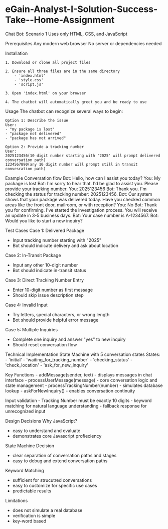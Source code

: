 # eGain-Analyst-I-Solution-Success-Take--Home-Assignment
Chat Bot: Scenario 1
Uses only HTML, CSS, and JavaScript

Prerequisites
    Any modern web browser
    No server or dependencies needed

Installation
    
    1. Download or clone all project files
    
    2. Ensure all three files are in the same directory
        - 'index.html'
        - 'style.css'
        - 'script.js'
    
    3. Open 'index.html' on your browser
    
    4. The chatbot will automatically greet you and be ready to use

Usage
    The chatbot can recognize several ways to begin:
    
    Option 1: Describe the issue
    User:
    - "my package is lost"
    - "package not delivered"
    - "package has not arrived"
    
    Option 2: Provide a tracking number
    User:
    2025123456(10 digit number starting with '2025' will prompt delivered conversation path)
    1234567890(any 10 digit number will prompt still in transit convesration path)

Example Conversation flow 
Bot: Hello, how can I assist you today?
You: My package is lost
Bot: I'm sorry to hear that. I'd be glad to assist you. Please provide your tracking number.
You: 2025123456
Bot: Thank you. I'm checking the status for tracking number: 2025123456.
Bot: Our system shows that your package was delivered today. Have you checked common areas like the front door, mailroom, or with reception?
You: No
Bot: Thank you for confirming. I've started the investigation process. You will receive an update in 3-5 business days.
Bot: Your case number is A-1234567.
Bot: Would you like to start a new inquiry?

Test Cases
Case 1: Delivered Package
- Input tracking number starting with "2025"
- Bot should indicate delivery and ask about location

Case 2: In-Transit Package
- Input any other 10-digit number
- Bot should indicate in-transit status

Case 3: Direct Tracking Number Entry
- Enter 10-digit number as first message
- Should skip issue description step

Case 4: Invalid Input
- Try letters, special characters, or wrong length
- Bot should provide helpful error message

Case 5: Multiple Inquiries
- Complete one inquiry and answer "yes" to new inquiry
- Should reset conversation flow

Technical Implementation
State Machine with 5 conversation states
    States:
    - 'initial'
    - 'waiting_for_tracking_number'
    - 'checking_status'
    - 'check_location'
    - 'ask_for_new_inquiry'

Key Functions
    - addMessage(sender, text) - displays messages in chat interface
    - processUserMessage(message) - core conversation logic and state management
    - processTrackingNumber(number) - simulates database lookup
    - askForNewInquiry() - enables conversation continuity

Input validation 
    - Tracking Number must be exactly 10 digits
    - keyword matching for natural language understanding
    - fallback response for unrecognized input

Design Decisions
Why JavaScript?
- easy to understand and evaluate
- demonstrates core Javascript profieciency

State Machine Decision
- clear separation of conversation paths and stages
- easy to debug and extend conversation paths

Keyword Matching
- sufficient for strucutred conversations
- easy to customize for specific use cases
- predictable results


Limitations
- does not simulate a real database
- verification is simple
- key-word based